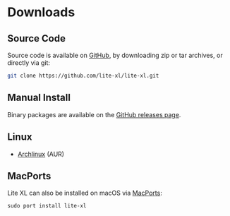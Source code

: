 # Downloads

## Source Code

Source code is available on [GitHub][1], by downloading zip or tar archives,
or directly via git:

```sh
git clone https://github.com/lite-xl/lite-xl.git
```

## Manual Install

Binary packages are available on the [GitHub releases page][2].

## Linux

- [Archlinux](https://aur.archlinux.org/packages/lite-xl/) (AUR)

## MacPorts

Lite XL can also be installed on macOS via [MacPorts][3]:

```
sudo port install lite-xl
```

[1]: https://github.com/lite-xl/lite-xl/
[2]: https://github.com/lite-xl/lite-xl/releases/latest
[3]: https://ports.macports.org/port/lite-xl/

[Archlinux]: https://aur.archlinux.org/packages/lite-xl/

